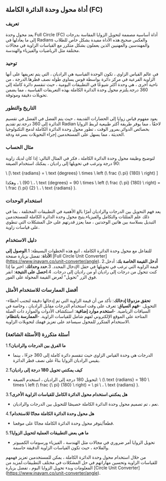 ## أداة محول وحدة الدائرة الكاملة (FC)

### تعريف
يعد محول وحدة Full Circle (FC) أداة أساسية مصممة لتحويل الزوايا المقاسة بدرجات إلى ما يعادلها في Radians والعكس صحيح.هذه الأداة مفيدة بشكل خاص للطلاب والمهندسين والمهنيين الذين يعملون بشكل متكرر مع القياسات الزاوية في مجالات مختلفة مثل الرياضيات والفيزياء والهندسة.

### توحيد
في عالم القياس الزاوي ، تكون الوحدة القياسية هي الراديان ، التي يتم تعريفها على أنها الزاوية الفرعية في مركز دائرة بواسطة قوس يساوي طوله نصف قطرها.الدرجة ، من ناحية أخرى ، هي وحدة أكثر شيوعًا في التطبيقات اليومية ، حيث تنقسم دائرة كاملة إلى 360 درجة.يلتزم محول وحدة الدائرة الكاملة بهذه التعريفات القياسية ، مما يضمن تحويلات دقيقة وموثوقة.

### التاريخ والتطور
يعود مفهوم قياس زوايا إلى الحضارات القديمة ، حيث يتم الفضل في الفضل في تقسيم الدائرة إلى 360 درجة.تم تقديم Radian لاحقًا ، مما يوفر طريقة أكثر طبيعية لربط الزوايا بخصائص الدوائر.بمرور الوقت ، تطور محول وحدة الدائرة الكاملة لدمج التكنولوجيا الحديثة ، مما يسهل على المستخدمين إجراء التحويلات بسرعة ودقة.

### مثال الحساب
لتوضيح وظيفة محول وحدة الدائرة الكاملة ، فكر في المثال التالي: إذا كان لديك زاوية 90 درجة وترغب في تحويلها إلى راديان ، يمكنك استخدام الصيغة:

\ [\ text {radians} = \ text {degrees} \ times \ left (\ frac {\ pi} {180} \ right) \]

وهكذا ، \ (90 \ ، \ text {degrees} = 90 \ times \ left (\ frac {\ pi} {180} \ right) = \ frac {\ pi} {2} \ ، \ text {radians} \).

### استخدام الوحدات
يعد فهم التحويل بين الدرجات والراديان أمرًا بالغ الأهمية في التطبيقات المختلفة ، بما في ذلك علم المثلثات والتكامل والفيزياء.يتيح محول وحدة الدائرة الكاملة للمستخدمين التبديل بسلاسة بين هاتين الوحدتين ، مما يعزز قدرتهم على حل المشكلات التي تنطوي على قياسات زاوية.

### دليل الاستخدام
للتفاعل مع محول وحدة الدائرة الكاملة ، اتبع هذه الخطوات البسيطة:
1.**الوصول إلى الأداة**: تفضل بزيارة صفحة [Full Circle Unit Converter] (https://www.inayam.co/unit-converter/angle).
2.**أدخل القيمة الخاصة بك**: أدخل قيمة الزاوية التي ترغب في تحويلها في حقل الإدخال المحدد.
3.**حدد وحداتك**: اختر ما إذا كنت تتحول من درجات إلى راديان أو من راديان إلى درجات.
4.**احصل على النتيجة**: انقر فوق الزر "تحويل" لعرض القيمة المحولة على الفور.

### أفضل الممارسات للاستخدام الأمثل
-**تحقق مزدوجًا إدخالك**: تأكد من أن قيمة الزاوية التي تم إدخالها دقيقة لتجنب أخطاء التحويل.
-**فهم السياق**: تعرف على وقت استخدام الدرجات مقابل الراديان ، وخاصة في السياقات الرياضية.
-**استخدم موارد إضافية**: استكشاف الأدوات والموارد ذات الصلة المتاحة على الموقع الإلكتروني لفهم شامل للقياسات الزاوية.
-**الممارسة بانتظام**: الاستخدام المتكرر للمحول سيساعد على تعزيز فهمك لتحويلات الزاوية.

### أسئلة متكررة (الأسئلة الشائعة)

1.**ما الفرق بين الدرجات والراديان؟**
- الدرجات هي وحدة القياس الزاوي حيث تنقسم دائرة كاملة إلى 360 جزءًا ، بينما يقيس الراديان الزوايا بناءً على نصف قطر الدائرة.

2.**كيف يمكنني تحويل 180 درجة إلى راديان؟**
- لتحويل 180 درجة إلى الراديان ، استخدم الصيغة: \ (\ text {radians} = 180 \ times \ left (\ frac {\ pi} {180} \ right) = \ pi \ ، \ text {radians} \).

3.**هل يمكنني استخدام محول الدائرة الكامل للقياسات الزاوية الأخرى؟**
- نعم ، تم تصميم محول وحدة الدائرة الكاملة خصيصًا للتحويل بين الدرجات والراديان.

4.**هل محول وحدة الدائرة الكاملة مجانًا للاستخدام؟**
- قطعاً!يتوفر محول وحدة الدائرة الكاملة مجانًا على موقعنا.

5.**ما هي بعض التطبيقات العملية لتحويل الزوايا؟**
- تحويل الزوايا أمر ضروري في مجالات مثل الهندسة ، الفيزياء ورسومات الكمبيوتر والملاحة ، حيث تكون القياسات الزاوية الدقيقة حاسمة.

من خلال استخدام محول وحدة الدائرة الكاملة ، يمكن للمستخدمين تعزيز فهمهم للقياسات الزاوية وتحسين مهاراتهم في حل المشكلات في مختلف التطبيقات.لمزيد من المعلومات وبدء تحويل الزوايا اليوم ، تفضل بزيارة [Circle Unit Converter] (https://www.inayam.co/unit-converter/angle).
